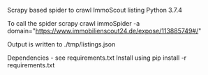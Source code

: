 Scrapy based spider to crawl ImmoScout listing
Python 3.7.4

To call the spider
scrapy crawl immoSpider -a domain="https://www.immobilienscout24.de/expose/113885749#/"

Output is written to ./tmp/listings.json

Dependencies - see requirements.txt
Install using pip install -r requirements.txt

